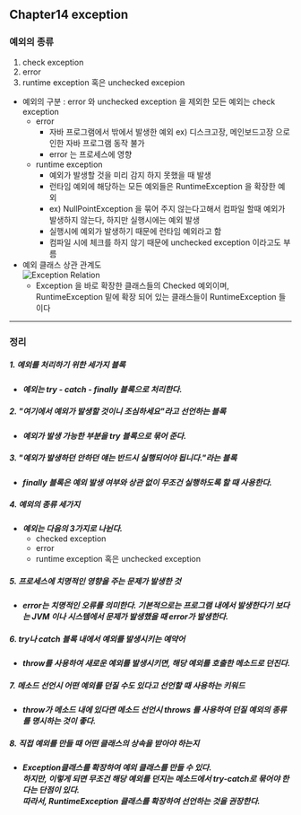 ## Chapter14 exception


### 예외의 종류 
  1. check exception
  2. error
  3. runtime exception 혹은 unchecked excepion  
  - 예외의 구분 : error 와 unchecked exception 을 제외한 모든 예외는 check exception
    - error  
      - 자바 프로그램에서 밖에서 발생한 예외 ex) 디스크고장, 메인보드고장 으로 인한 자바 프로그램 동작 불가 
      - error 는 프로세스에 영향 
    - runtime exception  
      - 예외가 발생할 것을 미리 감지 하지 못했을 때 발생 
      - 런타임 예외에 해당하는 모든 예외들은 RuntimeException 을 확장한 예외 
      - ex) NullPointException 을 묶어 주지 않는다고해서 컴파일 할때 예외가 발생하지 않는다, 하지만 실행시에는 예외 발생 
      - 실행시에 예외가 발생하기 때문에 런타임 예외라고 함 
      - 컴파일 시에 체크를 하지 않기 때문에 unchecked exception 이라고도 부름 
  - 예외 클래스 상관 관계도   
  ![Exception Relation](./img/ExceptionRelation.png.jpg)  
    - Exception 을 바로 확장한 클래스들의 Checked 예외이며, RuntimeException 밑에 확장 되어 있는 클래스들이 RuntimeException 들이다 

------------------------------------------------------------

### 정리
##### 1. 예외를 처리하기 위한 세가지 블록
  - ***예외는 try - catch - finally 블록으로 처리한다.***

##### 2. "여기에서 예외가 발생할 것이니 조심하세요"라고 선언하는 블록
  - ***예외가 발생 가능한 부분을 try 블록으로 묶어 준다.***

##### 3.  "예외가 발생하던 안하던 얘는 반드시 실행되어야 됩니다."라는 블록
  - ***finally 블록은 예외 발생 여부와 상관 없이 무조건 실행하도록 할 때 사용한다.***

##### 4. 예외의 종류 세가지
  - ***예외는 다음의 3가지로 나뉜다.***
    - checked exception
    - error
    - runtime exception 혹은 unchecked exception
    
##### 5. 프로세스에 치명적인 영향을 주는 문제가 발생한 것
  - ***error는 치명적인 오류를 의미한다. 기본적으로는 프로그램 내에서 발생한다기 보다는 JVM 이나 시스템에서 문제가 발생했을 때 error가 발생한다.***
    
##### 6. try나 catch 블록 내에서 예외를 발생시키는 예약어
  -  ***throw를 사용하여 새로운 예외를 발생시키면, 해당 예외를 호출한 메소드로 던진다.***

##### 7. 메소드 선언시 어떤 예외를 던질 수도 있다고 선언할 때 사용하는 키워드
  -  ***throw가 메소드 내에 있다면 메소드 선언시 throws 를 사용하여 던질 예외의 종류를 명시하는 것이 좋다.***

##### 8. 직접 예외를 만들 때 어떤 클래스의 상속을 받아야 하는지
  -  ***Exception클래스를 확장하여 예외 클래스를 만들 수 있다.  
하지만, 이렇게 되면 무조건 해당 예외를 던지는 메소드에서 try-catch로 묶어야 한다는 단점이 있다.  
따라서, RuntimeException 클래스를 확장하여 선언하는 것을 권장한다.***
